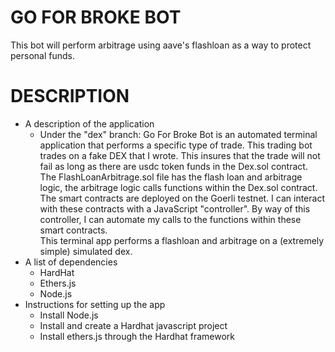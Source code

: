 # GO FOR BROKE BOT

This bot will perform arbitrage using aave's flashloan as a way to protect personal funds. 



# DESCRIPTION
- A description of the application
  - Under the "dex" branch: 
  Go For Broke Bot is an automated terminal application that performs a specific type of trade. This trading bot trades on a fake DEX that I wrote. This insures that the trade will not fail as long as there are usdc token funds in the Dex.sol contract. The FlashLoanArbitrage.sol file has the flash loan and arbitrage logic, the arbitrage logic calls functions within the Dex.sol contract. The smart contracts are deployed on the Goerli testnet. I can interact with these contracts with a JavaScript "controller". By way of this controller, I can automate my calls to the functions within these smart contracts.  
  This terminal app performs a flashloan and arbitrage on a (extremely simple) simulated dex. 
- A list of dependencies
  - HardHat
  - Ethers.js
  - Node.js
- Instructions for setting up the app
  - Install Node.js
  - Install and create a Hardhat javascript project 
  - Install ethers.js through the Hardhat framework

